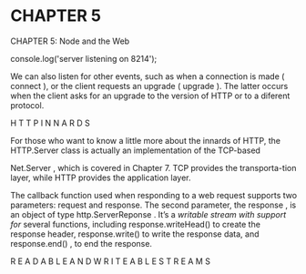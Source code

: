 # CHAPTER 5

CHAPTER 5: Node and the Web

console.log('server listening on 8214');

We can also listen for other events, such as when a connection is made ( connect ), or the client requests an upgrade ( upgrade ). The latter occurs when the client asks for an upgrade to the version of HTTP or to a diferent protocol.

H T T P I N N A R D S

For those who want to know a little more about the innards of HTTP, the HTTP.Server class is actually an implementation of the TCP-based

Net.Server , which is covered in Chapter 7. TCP provides the transporta-tion layer, while HTTP provides the application layer.

The callback function used when responding to a web request supports two parameters: request and response. The second parameter, the response , is an object of type http.ServerReponse . It’s a *writable stream with support for* several functions, including response.writeHead() to create the response header, response.write() to write the response data, and response.end() , to end the response.

R E A D A B L E A N D W R I T E A B L E S T R E A M S